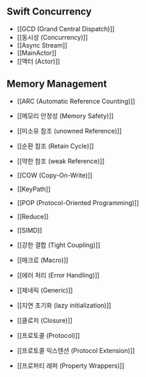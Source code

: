 ## Swift Concurrency

- [[GCD (Grand Central Dispatch)]]
- [[동시성 (Concurrency)]]
- [[Async Stream]]
- [[MainActor]]
- [[액터 (Actor)]]


## Memory Management

- [[ARC (Automatic Reference Counting)]]
- [[메모리 안정성 (Memory Safety)]]
- [[미소유 참조 (unowned Reference)]]
- [[순환 참조 (Retain Cycle)]]
- [[약한 참조 (weak Reference)]]



- [[COW (Copy-On-Write)]]
- [[KeyPath]]
- [[POP (Protocol-Oriented Programming)]]
- [[Reduce]]
- [[SIMD]]
- [[강한 결합 (Tight Coupling)]]
- [[매크로 (Macro)]]
- [[에러 처리 (Error Handling)]]
- [[제네릭 (Generic)]]
- [[지연 초기화 (lazy initialization)]]
- [[클로저 (Closure)]]
- [[프로토콜 (Protocol)]]
- [[프로토콜 익스텐션 (Protocol Extension)]]
- [[프로퍼티 래퍼 (Property Wrappers)]]